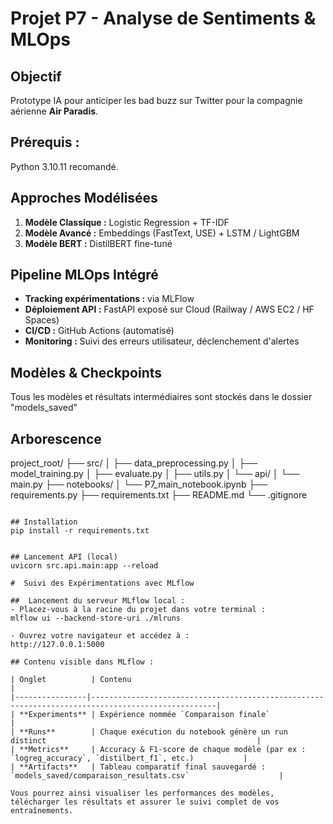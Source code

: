 # Projet P7 - Analyse de Sentiments & MLOps

## Objectif
Prototype IA pour anticiper les bad buzz sur Twitter pour la compagnie aérienne **Air Paradis**.

## Prérequis :
Python 3.10.11 recomandé.

## Approches Modélisées
1. **Modèle Classique :** Logistic Regression + TF-IDF
2. **Modèle Avancé :** Embeddings (FastText, USE) + LSTM / LightGBM
3. **Modèle BERT :** DistilBERT fine-tuné

## Pipeline MLOps Intégré
- **Tracking expérimentations :** via MLFlow
- **Déploiement API :** FastAPI exposé sur Cloud (Railway / AWS EC2 / HF Spaces)
- **CI/CD :** GitHub Actions (automatisé)
- **Monitoring :** Suivi des erreurs utilisateur, déclenchement d'alertes

## Modèles & Checkpoints
Tous les modèles et résultats intermédiaires sont stockés dans le dossier "models_saved"

## Arborescence

project_root/
├── src/
│   ├── data_preprocessing.py
│   ├── model_training.py
│   ├── evaluate.py
│   ├── utils.py
│   └── api/
│       └── main.py
├── notebooks/
│   └── P7_main_notebook.ipynb
├── requirements.py
├── requirements.txt
├── README.md
└── .gitignore
```

## Installation
pip install -r requirements.txt


## Lancement API (local)
uvicorn src.api.main:app --reload

#  Suivi des Expérimentations avec MLflow

##  Lancement du serveur MLflow local :
- Placez-vous à la racine du projet dans votre terminal :
mlflow ui --backend-store-uri ./mlruns

- Ouvrez votre navigateur et accédez à :
http://127.0.0.1:5000

## Contenu visible dans MLflow :

| Onglet          | Contenu                                                                                         |
|----------------|--------------------------------------------------------------------------------------------------|
| **Experiments** | Expérience nommée `Comparaison finale`                                                            |
| **Runs**        | Chaque exécution du notebook génère un run distinct                                               |
| **Metrics**     | Accuracy & F1-score de chaque modèle (par ex : `logreg_accuracy`, `distilbert_f1`, etc.)           |
| **Artifacts**   | Tableau comparatif final sauvegardé : `models_saved/comparaison_resultats.csv`                    |

Vous pourrez ainsi visualiser les performances des modèles, télécharger les résultats et assurer le suivi complet de vos entraînements.